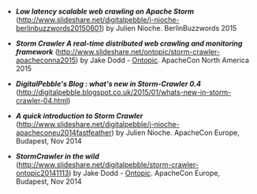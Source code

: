 * _**Low latency scalable web crawling on Apache Storm**_  (http://www.slideshare.net/digitalpebble/j-nioche-berlinbuzzwords20150601) by Julien Nioche. BerlinBuzzwords 2015

* _**Storm Crawler A real-time distributed web crawling and monitoring framework**_ (http://www.slideshare.net/ontopic/storm-crawler-apacheconna2015) by Jake Dodd - [Ontopic](http://www.ontopic.io/). ApacheCon North America 2015

* _**DigitalPebble's Blog : what's new in Storm-Crawler 0.4**_ (http://digitalpebble.blogspot.co.uk/2015/01/whats-new-in-storm-crawler-04.html)

* _**A quick introduction to Storm Crawler**_ (http://www.slideshare.net/digitalpebble/j-nioche-apacheconeu2014fastfeather) by Julien Nioche. ApacheCon Europe, Budapest, Nov 2014

* _**StormCrawler in the wild**_ (http://www.slideshare.net/digitalpebble/storm-crawler-ontopic20141113) by Jake Dodd - [Ontopic](http://www.ontopic.io/). ApacheCon Europe, Budapest, Nov 2014 
